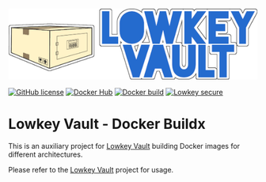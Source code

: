 ![LowkeyVault](https://raw.githubusercontent.com/nagyesta/lowkey-vault/main/.github/assets/LowkeyVault-logo-full.png)

[![GitHub license](https://img.shields.io/github/license/nagyesta/lowkey-vault-docker-buildx?color=informational)](https://raw.githubusercontent.com/nagyesta/lowkey-vault-docker-buildx/main/LICENSE)
[![Docker Hub](https://img.shields.io/docker/v/nagyesta/lowkey-vault?label=docker%20hub&logo=docker&sort=semver)](https://hub.docker.com/repository/docker/nagyesta/lowkey-vault)
[![Docker build](https://img.shields.io/github/actions/workflow/status/nagyesta/lowkey-vault-docker-buildx/gradle.yml?logo=github&branch=main)](https://github.com/nagyesta/lowkey-vault-docker-buildx/actions/workflows/gradle.yml)
[![Lowkey secure](https://img.shields.io/badge/lowkey-secure-0066CC)](https://github.com/nagyesta/lowkey-vault)

# Lowkey Vault - Docker Buildx

This is an auxiliary project for [Lowkey Vault](https://github.com/nagyesta/lowkey-vault) building Docker images for
different architectures.

Please refer to the [Lowkey Vault](https://github.com/nagyesta/lowkey-vault) project for usage.

